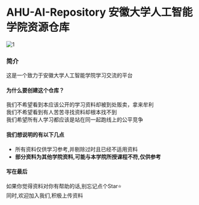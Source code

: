 # AHU-AI-Repository   安徽大学人工智能学院资源仓库
![1](https://img.shields.io/badge/AHU-AI-blue)
### 简介
这是一个致力于安徽大学人工智能学院学习交流的平台<br>
#### 为什么要创建这个仓库？
我们不希望看到本应该公开的学习资料却被到处贩卖，拿来牟利<br>
我们不希望看到有人苦苦寻找资料却根本找不到<br>
我们希望所有人学习都应该是站在同一起跑线上的公平竞争<br>
#### 我们想说明的有以下几点
* 所有资料仅供学习参考,并剔除过时且已经不适用资料<br>
* **部分资料为其他学院资料,可能与本学院所授课程不符,仅供参考**<br>
#### 写在最后
如果你觉得资料对你有帮助的话,别忘记点个Star⭐<br>
同时,欢迎加入我们,积极上传资料<br>
